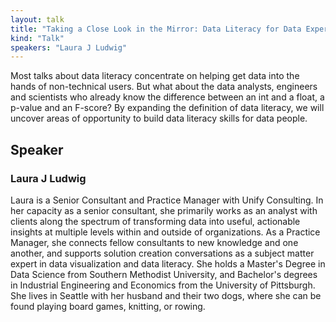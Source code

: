 ```yaml
---
layout: talk
title: "Taking a Close Look in the Mirror: Data Literacy for Data Experts"
kind: "Talk"
speakers: "Laura J Ludwig"
---
```


Most talks about data literacy concentrate on helping get data into the hands of non-technical users. But what about the data analysts, engineers and scientists who already know the difference between an int and a float, a p-value and an F-score? By expanding the definition of data literacy, we will uncover areas of opportunity to build data literacy skills for data people.

## Speaker

### Laura J Ludwig

Laura is a Senior Consultant and Practice Manager with Unify Consulting. In her capacity as a senior consultant, she primarily works as an analyst with clients along the spectrum of transforming data into useful, actionable insights at multiple levels within and outside of organizations. As a Practice Manager, she connects fellow consultants to new knowledge and one another, and supports solution creation conversations as a subject matter expert in data visualization and data literacy. She holds a Master's Degree in Data Science from Southern Methodist University, and Bachelor's degrees in Industrial Engineering and Economics from the University of Pittsburgh. She lives in Seattle with her husband and their two dogs, where she can be found playing board games, knitting, or rowing.
